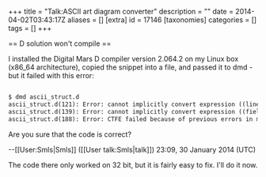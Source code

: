 +++
title = "Talk:ASCII art diagram converter"
description = ""
date = 2014-04-02T03:43:17Z
aliases = []
[extra]
id = 17146
[taxonomies]
categories = []
tags = []
+++

== D solution won't compile ==

I installed the Digital Mars D compiler version 2.064.2 on my Linux box (x86_64 architecture), copied the snippet into a file, and passed it to dmd - but it failed with this error:

```txt

$ dmd ascii_struct.d
ascii_struct.d(121): Error: cannot implicitly convert expression ((line.length - 1LU) / 3LU) of type ulong to uint
ascii_struct.d(139): Error: cannot implicitly convert expression ((field.length + 1LU) / 3LU) of type ulong to uint
ascii_struct.d(188): Error: CTFE failed because of previous errors in makeStructFromDiagram

```

Are you sure that the code is correct?

--[[User:Smls|Smls]] ([[User talk:Smls|talk]]) 23:09, 30 January 2014 (UTC)



The code there only worked on 32 bit, but it is fairly easy to fix. I'll do it now.
